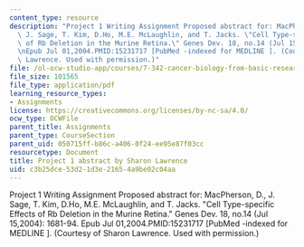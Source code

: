 ```yaml
---
content_type: resource
description: "Project 1 Writing Assignment Proposed abstract for: MacPherson, D.,\
  \ J. Sage, T. Kim, D.Ho, M.E. McLaughlin, and T. Jacks. \"Cell Type-specific Effects\
  \ of Rb Deletion in the Murine Retina.\" Genes Dev. 18, no.14 (Jul 15,2004): 1681-94.\r\
  \nEpub Jul 01,2004.PMID:15231717 [PubMed -indexed for MEDLINE ]. (Courtesy of Sharon\
  \ Lawrence. Used with permission.)"
file: /ol-ocw-studio-app/courses/7-342-cancer-biology-from-basic-research-to-the-clinic-fall-2004/c3b25dce53d21d3e21654a9be02c04aa_sharon_project1.pdf
file_size: 101565
file_type: application/pdf
learning_resource_types:
- Assignments
license: https://creativecommons.org/licenses/by-nc-sa/4.0/
ocw_type: OCWFile
parent_title: Assignments
parent_type: CourseSection
parent_uid: 050715ff-b86c-a406-0f24-ee95e87f03cc
resourcetype: Document
title: Project 1 abstract by Sharon Lawrence
uid: c3b25dce-53d2-1d3e-2165-4a9be02c04aa
---
```

Project 1 Writing Assignment Proposed abstract for: MacPherson, D., J. Sage, T. Kim, D.Ho, M.E. McLaughlin, and T. Jacks. "Cell Type-specific Effects of Rb Deletion in the Murine Retina." Genes Dev. 18, no.14 (Jul 15,2004): 1681-94.
Epub Jul 01,2004.PMID:15231717 [PubMed -indexed for MEDLINE ]. (Courtesy of Sharon Lawrence. Used with permission.)
